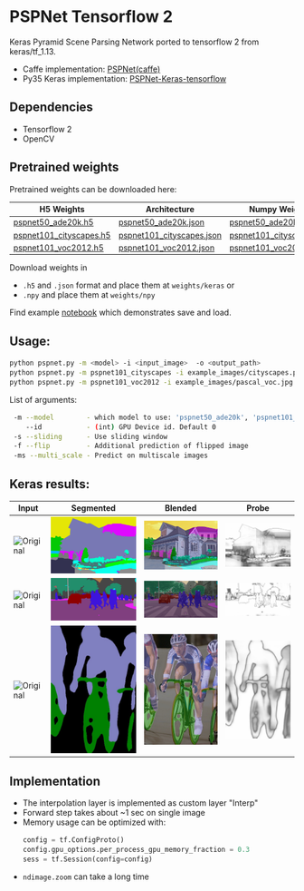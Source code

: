 # PSPNet Tensorflow 2

Keras Pyramid Scene Parsing Network ported to tensorflow 2 from keras/tf_1.13.

- Caffe implementation: [PSPNet(caffe)](https://github.com/hszhao/PSPNet)
- Py35 Keras implementation: [PSPNet-Keras-tensorflow](https://github.com/Vladkryvoruchko/PSPNet-Keras-tensorflow)

## Dependencies

- Tensorflow 2
- OpenCV

## Pretrained weights

Pretrained weights can be downloaded here:

| H5 Weights | Architecture | Numpy Weights |
|------------|--------------|---------------|
| [pspnet50_ade20k.h5](https://www.dropbox.com/s/7eyuzmag8df41j4/pspnet50_ade20k.h5?dl=0) | [pspnet50_ade20k.json](https://www.dropbox.com/s/xy7gs4g2def5z89/pspnet50_ade20k.json?dl=0) | [pspnet50_ade20k.npy](https://www.dropbox.com/s/z8la9ugpdss8k8q/pspnet50_ade20k.npy?dl=0) |
| [pspnet101_cityscapes.h5](https://www.dropbox.com/s/oymx9ktu6zrv7vz/pspnet101_cityscapes.h5?dl=0) | [pspnet101_cityscapes.json](https://www.dropbox.com/s/pofkdnf59nbs5w0/pspnet101_cityscapes.json?dl=0) | [pspnet101_cityscapes.npy](https://www.dropbox.com/s/2tdl01ihse7p9sr/pspnet101_cityscapes.npy?dl=0) |
| [pspnet101_voc2012.h5](https://www.dropbox.com/s/lqkmukeuo78cbcs/pspnet101_voc2012.h5?dl=0) | [pspnet101_voc2012.json](https://www.dropbox.com/s/i9f2p3q1d4wohd3/pspnet101_voc2012.json?dl=0) | [pspnet101_voc2012.npy](https://www.dropbox.com/s/yp4im80m72r6h98/pspnet101_voc2012.npy?dl=0) |

Download weights in 
- `.h5` and `.json` format and place them at `weights/keras` or
- `.npy` and place them at `weights/npy`

Find example [notebook](save_and_load.ipynb) which demonstrates save and load.

## Usage:

```bash
python pspnet.py -m <model> -i <input_image>  -o <output_path>
python pspnet.py -m pspnet101_cityscapes -i example_images/cityscapes.png -o example_results/cityscapes.jpg
python pspnet.py -m pspnet101_voc2012 -i example_images/pascal_voc.jpg -o example_results/pascal_voc.jpg
```
List of arguments:
```bash
 -m --model        - which model to use: 'pspnet50_ade20k', 'pspnet101_cityscapes', 'pspnet101_voc2012'
    --id           - (int) GPU Device id. Default 0
 -s --sliding      - Use sliding window
 -f --flip         - Additional prediction of flipped image
 -ms --multi_scale - Predict on multiscale images
```
## Keras results:

| Input | Segmented | Blended | Probe |
|-------|-----------|---------|-------|
| ![Original](example_images/ade20k.jpg) | ![New](example_results/ade20k_seg.jpg) | ![New](example_results/ade20k_seg_blended.jpg) | ![New](example_results/ade20k_probs.jpg) |
| ![Original](example_images/cityscapes.png) | ![New](example_results/cityscapes_seg.jpg) | ![New](example_results/cityscapes_seg_blended.jpg) | ![New](example_results/cityscapes_probs.jpg) |
| ![Original](example_images/pascal_voc.jpg) | ![New](example_results/pascal_voc_seg.jpg) | ![New](example_results/pascal_voc_seg_blended.jpg) | ![New](example_results/pascal_voc_probs.jpg) |

## Implementation 

* The interpolation layer is implemented as custom layer "Interp"
* Forward step takes about ~1 sec on single image
* Memory usage can be optimized with:
    ```python
    config = tf.ConfigProto()
    config.gpu_options.per_process_gpu_memory_fraction = 0.3 
    sess = tf.Session(config=config)
    ```
* ```ndimage.zoom``` can take a long time



 
